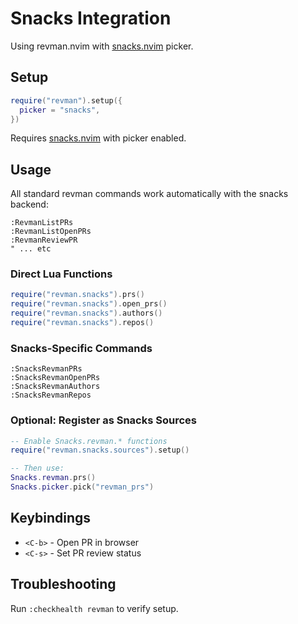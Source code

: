 # Snacks Integration

Using revman.nvim with [snacks.nvim](https://github.com/folke/snacks.nvim) picker.

## Setup

```lua
require("revman").setup({
  picker = "snacks",
})
```

Requires [snacks.nvim](https://github.com/folke/snacks.nvim) with picker enabled.

## Usage

All standard revman commands work automatically with the snacks backend:

```vim
:RevmanListPRs
:RevmanListOpenPRs  
:RevmanReviewPR
" ... etc
```

### Direct Lua Functions

```lua
require("revman.snacks").prs()
require("revman.snacks").open_prs()
require("revman.snacks").authors()
require("revman.snacks").repos()
```

### Snacks-Specific Commands

```vim
:SnacksRevmanPRs
:SnacksRevmanOpenPRs
:SnacksRevmanAuthors
:SnacksRevmanRepos
```

### Optional: Register as Snacks Sources

```lua
-- Enable Snacks.revman.* functions
require("revman.snacks.sources").setup()

-- Then use:
Snacks.revman.prs()
Snacks.picker.pick("revman_prs")
```

## Keybindings

- `<C-b>` - Open PR in browser
- `<C-s>` - Set PR review status

## Troubleshooting

Run `:checkhealth revman` to verify setup.
